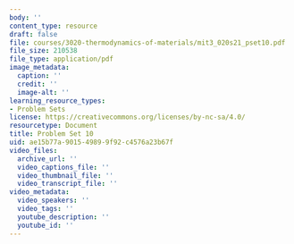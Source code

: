 ```yaml
---
body: ''
content_type: resource
draft: false
file: courses/3020-thermodynamics-of-materials/mit3_020s21_pset10.pdf
file_size: 210538
file_type: application/pdf
image_metadata:
  caption: ''
  credit: ''
  image-alt: ''
learning_resource_types:
- Problem Sets
license: https://creativecommons.org/licenses/by-nc-sa/4.0/
resourcetype: Document
title: Problem Set 10
uid: ae15b77a-9015-4989-9f92-c4576a23b67f
video_files:
  archive_url: ''
  video_captions_file: ''
  video_thumbnail_file: ''
  video_transcript_file: ''
video_metadata:
  video_speakers: ''
  video_tags: ''
  youtube_description: ''
  youtube_id: ''
---
```

